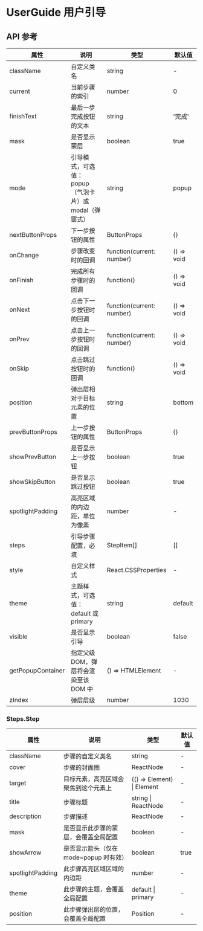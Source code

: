 # UserGuide 用户引导

## API 参考

| 属性              | 说明                                                         | 类型                                  | 默认值      |
|-------------------|--------------------------------------------------------------|---------------------------------------|-------------|
| className         | 自定义类名                                                   | string                                | -           |
| current           | 当前步骤的索引                                               | number                                | 0           |
| finishText        | 最后一步完成按钮的文本                                       | string                                | '完成'      |
| mask              | 是否显示蒙层                                                 | boolean                               | true        |
| mode              | 引导模式，可选值：popup（气泡卡片）或 modal（弹窗式）        | string                                | popup       |
| nextButtonProps   | 下一步按钮的属性                                             | ButtonProps                           | {}          |
| onChange          | 步骤改变时的回调                                             | function(current: number)             | () => void  |
| onFinish          | 完成所有步骤时的回调                                         | function()                            | () => void  |
| onNext            | 点击下一步按钮时的回调                                       | function(current: number)             | () => void  |
| onPrev            | 点击上一步按钮时的回调                                       | function(current: number)             | () => void  |
| onSkip            | 点击跳过按钮时的回调                                         | function()                            | () => void  |
| position          | 弹出层相对于目标元素的位置                                   | string                                | bottom      |
| prevButtonProps   | 上一步按钮的属性                                             | ButtonProps                           | {}          |
| showPrevButton    | 是否显示上一步按钮                                           | boolean                               | true        |
| showSkipButton    | 是否显示跳过按钮                                             | boolean                               | true        |
| spotlightPadding  | 高亮区域的内边距，单位为像素                                 | number                                | -           |
| steps             | 引导步骤配置，必填                                           | StepItem[]                            | []          |
| style             | 自定义样式                                                   | React.CSSProperties                   | -           |
| theme             | 主题样式，可选值：default 或 primary                         | string                                | default     |
| visible           | 是否显示引导                                                 | boolean                               | false       |
| getPopupContainer | 指定父级 DOM，弹层将会渲染至该 DOM 中                        | () => HTMLElement                     | -           |
| zIndex            | 弹层层级                                                     | number                                | 1030        |

### Steps.Step

| 属性             | 说明                                   | 类型                                  | 默认值  |
|------------------|----------------------------------------|---------------------------------------|---------|
| className        | 步骤的自定义类名                       | string                                | -       |
| cover            | 步骤的封面图                           | ReactNode                             | -       |
| target           | 目标元素，高亮区域会聚焦到这个元素上   | (() => Element) \| Element            | -       |
| title            | 步骤标题                               | string \| ReactNode                   | -       |
| description      | 步骤描述                               | ReactNode                             | -       |
| mask             | 是否显示此步骤的蒙层，会覆盖全局配置   | boolean                               | -       |
| showArrow        | 是否显示箭头（仅在 mode=popup 时有效） | boolean                               | true    |
| spotlightPadding | 此步骤高亮区域区域的内边距             | number                                | -       |
| theme            | 此步骤的主题，会覆盖全局配置           | default \| primary                    | -       |
| position         | 此步骤弹出层的位置，会覆盖全局配置     | Position                              | -       |
